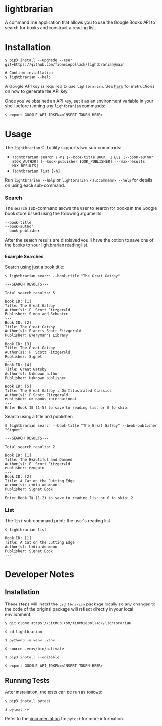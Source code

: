 # lightbrarian
A command line application that allows you to use the Google Books API to search for books and construct a reading list.

# Installation
```
$ pip3 install --upgrade --user git+https://github.com/fionniepollack/lightbrarian@main

# Confirm installation
$ lightbrarian --help
```

A Google API key is required to use `lightbrarian`. See [here](https://cloud.google.com/docs/authentication/api-keys) for instructions on how to generate the API key.

Once you've obtained an API key, set it as an environment variable in your shell before running any `lightbrarian` commands:
```
$ export GOOGLE_API_TOKEN=<INSERT TOKEN HERE>
```

# Usage
The `lightbrarian` CLI utility supports two sub-commands:
- `lightbrarian search [-h] [--book-title BOOK_TITLE] [--book-author BOOK_AUTHOR] [--book-publisher BOOK_PUBLISHER] [--max-results MAX_RESULTS]`
- `lightbrarian list [-h]`

Run `lightbrarian --help` or `lightbrarian <subcommand> --help` for details on using each sub-command.

### Search
The `search` sub-command allows the user to search for books in the Google book store based using the following arguments:
```
--book-title
--book-author
--book-publisher
```

After the search results are displayed you'll have the option to save one of the books to your lightbrarian reading list.

#### Example Searches

Search using just a book title:
```
$ lightbrarian search --book-title "The Great Gatsby"

---SEARCH RESULTS---

Total search results: 5

Book ID: [1]
Title: The Great Gatsby
Author(s): F. Scott Fitzgerald
Publisher: Simon and Schuster
---
Book ID: [2]
Title: The Great Gatsby
Author(s): Francis Scott Fitzgerald
Publisher: Everyman's Library
---
Book ID: [3]
Title: The Great Gatsby
Author(s): F. Scott Fitzgerald
Publisher: Signet
---
Book ID: [4]
Title: Great Gatsby
Author(s): Unknown author
Publisher: Unknown publisher
---
Book ID: [5]
Title: The Great Gatsby : Om Illustrated Classics
Author(s): F Scott Fitzgerald
Publisher: Om Books International
---
Enter Book ID (1-5) to save to reading list or 0 to skip:
```

Search using a title and publisher:
```
$ lightbrarian search --book-title "The Great Gatsby" --book-publisher "Signet"

---SEARCH RESULTS---

Total search results: 2

Book ID: [1]
Title: The Beautiful and Damned
Author(s): F. Scott Fitzgerald
Publisher: Penguin
---
Book ID: [2]
Title: A Cat on the Cutting Edge
Author(s): Lydia Adamson
Publisher: Signet Book
---
Enter Book ID (1-2) to save to reading list or 0 to skip: 2
```

### List
The `list` sub-command prints the user's reading list.

```
$ lightbrarian list

Book ID: [1]
Title: A Cat on the Cutting Edge
Author(s): Lydia Adamson
Publisher: Signet Book
---
```

# Developer Notes

## Installation
These steps will install the `lightbrarian` package locally so any changes to the code of the original package will reflect directly in your local environment.

```
$ git clone https://github.com/fionniepollack/lightbrarian

$ cd lightbrarian

$ python3 -m venv .venv

$ source .venv/bin/activate

$ pip3 install --editable .

$ export GOOGLE_API_TOKEN=<INSERT TOKEN HERE>
```

## Running Tests
After installation, the tests can be run as follows:
```
$ pip3 install pytest

$ pytest -v
```

Refer to the [documentation](https://docs.pytest.org/en/latest/contents.html) for `pytest` for more information.